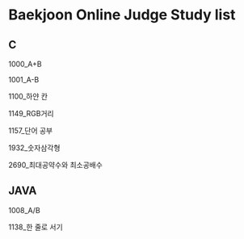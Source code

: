 # Baekjoon Online Judge Study list

## C
1000_A+B

1001_A-B

1100_하얀 칸

1149_RGB거리

1157_단어 공부

1932_숫자삼각형

2690_최대공약수와 최소공배수


## JAVA
1008_A/B

1138_한 줄로 서기